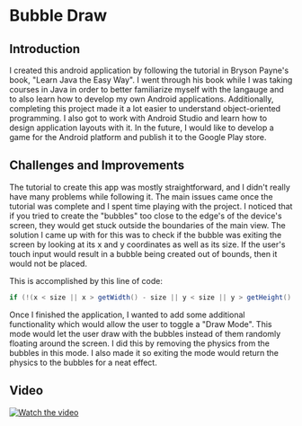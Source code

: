 # Bubble Draw

## Introduction

I created this android application by following the tutorial in Bryson Payne's book, "Learn Java the Easy Way". I went through his book while I was taking courses in
Java in order to better familiarize myself with the langauge and to also learn how to develop my own Android applications. Additionally, 
completing this project made it a lot easier to understand object-oriented programming. I also got to work with Android Studio and learn how to design application
layouts with it. In the future, I would like to develop a game for the Android platform and publish it to the Google Play store. 

## Challenges and Improvements

The tutorial to create this app was mostly straightforward, and I didn't really have many problems while following it. The main issues came once the tutorial was
complete and I spent time playing with the project. I noticed that if you tried to create the "bubbles" too close to the edge's of the device's screen, they
would get stuck outside the boundaries of the main view. The solution I came up with for this was to check if the bubble was exiting the screen by looking
at its x and y coordinates as well as its size. If the user's touch input would result in a bubble being created out of bounds, then it would not be placed.

This is accomplished by this line of code:
```java
if (!(x < size || x > getWidth() - size || y < size || y > getHeight() - size)) {
```

Once I finished the application, I wanted to add some additional functionality which would allow the user to toggle a "Draw Mode". This mode would let the user
draw with the bubbles instead of them randomly floating around the screen. I did this by removing the physics from the bubbles in this mode. I also made it so 
exiting the mode would return the physics to the bubbles for a neat effect.

## Video
[![Watch the video](https://user-images.githubusercontent.com/32273966/89475774-e9ecf000-d756-11ea-8117-a583bbb9a77c.PNG)](https://www.youtube.com/watch?v=KVI5XeZlLUg)
